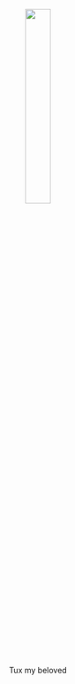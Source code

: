 <p align="center">
  <img src="https://user-images.githubusercontent.com/65134690/182866419-6b1b334d-0ffe-4963-adc0-199ce52c4357.gif" width="30%">
</p>

<p align="center">
  Tux my beloved
</p>
